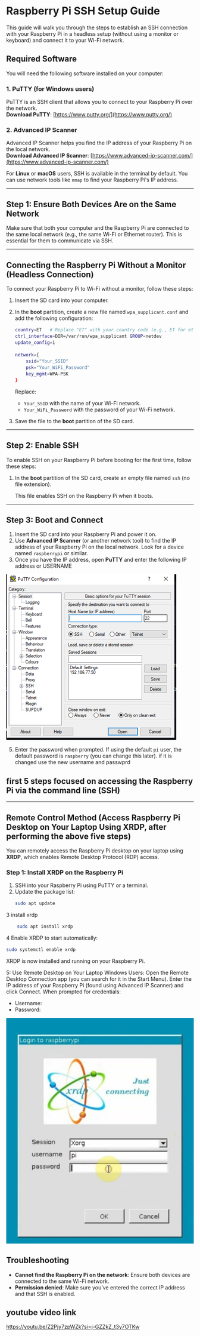 # Raspberry Pi SSH Setup Guide

This guide will walk you through the steps to establish an SSH connection with your Raspberry Pi in a headless setup (without using a monitor or keyboard) and connect it to your Wi-Fi network.

## Required Software
You will need the following software installed on your computer:

### 1. PuTTY (for Windows users)
PuTTY is an SSH client that allows you to connect to your Raspberry Pi over the network.  
**Download PuTTY**: [https://www.putty.org/](https://www.putty.org/)

### 2. Advanced IP Scanner
Advanced IP Scanner helps you find the IP address of your Raspberry Pi on the local network.  
**Download Advanced IP Scanner**: [https://www.advanced-ip-scanner.com/](https://www.advanced-ip-scanner.com/)

For **Linux** or **macOS** users, SSH is available in the terminal by default. You can use network tools like `nmap` to find your Raspberry Pi's IP address.

---

## Step 1: Ensure Both Devices Are on the Same Network
Make sure that both your computer and the Raspberry Pi are connected to the same local network (e.g., the same Wi-Fi or Ethernet router). This is essential for them to communicate via SSH.

---

## Connecting the Raspberry Pi Without a Monitor (Headless Connection)

To connect your Raspberry Pi to Wi-Fi without a monitor, follow these steps:

1. Insert the SD card into your computer.
2. In the **boot** partition, create a new file named `wpa_supplicant.conf` and add the following configuration:

    ```bash
    country=ET   # Replace "ET" with your country code (e.g., ET for ethiopia)
    ctrl_interface=DIR=/var/run/wpa_supplicant GROUP=netdev
    update_config=1

    network={
        ssid="Your_SSID"
        psk="Your_WiFi_Password"
        key_mgmt=WPA-PSK
    }
    ```

   Replace:
   - `Your_SSID` with the name of your Wi-Fi network.
   - `Your_WiFi_Password` with the password of your Wi-Fi network.

3. Save the file to the **boot** partition of the SD card.

---

## Step 2: Enable SSH

To enable SSH on your Raspberry Pi before booting for the first time, follow these steps:

1. In the **boot** partition of the SD card, create an empty file named `ssh` (no file extension).
   
   This file enables SSH on the Raspberry Pi when it boots.

---

## Step 3: Boot and Connect

1. Insert the SD card into your Raspberry Pi and power it on.
2. Use **Advanced IP Scanner** (or another network tool) to find the IP address of your Raspberry Pi on the local network. Look for a device named `raspberrypi` or similar.
3. Once you have the IP address, open **PuTTY**  and enter the following IP address or USERNAME

![putty](putty.PNG)
   
5. Enter the password when prompted. If using the default `pi` user, the default password is `raspberry` (you can change this later).
   if it is changed use the new username and passwprd

## first 5 steps focused on accessing the Raspberry Pi via the command line (SSH)
---
## Remote Control Method (Access Raspberry Pi Desktop on Your Laptop Using XRDP, after performing the above five steps)

You can remotely access the Raspberry Pi desktop on your laptop using **XRDP**, which enables Remote Desktop Protocol (RDP) access.

### Step 1: Install XRDP on the Raspberry Pi

1. SSH into your Raspberry Pi using PuTTY or a terminal.
2. Update the package list:
   ```bash
   sudo apt update
3 install xrdp
```bash
    sudo apt install xrdp
```
4 Enable XRDP to start automatically:
```bash
sudo systemctl enable xrdp
```
XRDP is now installed and running on your Raspberry Pi.

5: Use Remote Desktop on Your Laptop
Windows Users:
Open the Remote Desktop Connection app (you can search for it in the Start Menu).
Enter the IP address of your Raspberry Pi (found using Advanced IP Scanner) and click Connect.
When prompted for credentials:
- Username: 
- Password:

  
![putty](remote.jpg)

## Troubleshooting
- **Cannot find the Raspberry Pi on the network**: Ensure both devices are connected to the same Wi-Fi network.
- **Permission denied**: Make sure you’ve entered the correct IP address and that SSH is enabled.

## youtube video link
https://youtu.be/Z2Pjy7zpWZk?si=j-GZZkZ_t3y7OTKw
